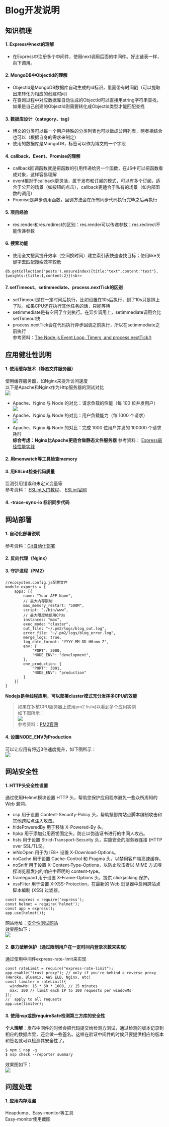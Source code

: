 # Blog开发说明
## 知识梳理<br>
#### 1. Express中next的理解<br>
- 在Express中注册多个中间件，使用next调用后面的中间件。好比链表一样，向下调用。<br>

#### 2. MongoDB中ObjectId的理解<br>
- ObjectId是MongoDB数据库自动生成的id标识，里面带有时间戳（可以提取出来转化为相应的创建时间）
- 在查询过程中对应数据库自动生成的ObjectId可以直接用string字符串查找，如果是自己创建的ObjectId则需要转化成ObjectId类型才能匹配查找<br>

#### 3. 数据库设计（category、tag）<br>
- 博文的分类可以每一个用户特殊的分类列表也可以做成公用列表，两者相结合也可以（根据自身的需求来制定）
- 使用的数据库是MongoDB，标签可以作为博文的一个字段

#### 4. callback、Event、Promise的理解<br>
- callback回调函数就是把函数的引用传递给另一个函数，在JS中可以把函数看成对象，这样容易理解<br>
- event相对于callback更灵活，属于发布和订阅的模式，可以有多个订阅，适合于公开的场景（如按钮的点击），callback更适合于私有的场景（如内部函数的调用）<br>
- Promise是异步调用函数，回调方法会在所有同步代码执行完毕之后再执行<br>

#### 5. 项目经验<br>
- res.render和res.redirect的区别：res.render可以传递参数；res.redirect不能传递参数<br>

#### 6. 搜索功能<br>
- 使用全文搜索提升效率（空间换时间）建立索引表快速查找目标；使用like关键字去匹配搜索效率较低<br>
```
db.getCollection('posts').ensureIndex({title:"text",content:"text"},{weights:{title:1,content:2}})<br>
```

#### 7. setTimeout、setimmediate、process.nextTick的区别
- setTimeout是在一定时间后执行，比如设置在10s后执行，到了10s只是排上了队。如果CPU还在执行其他任务的话，只能等待<br>
- setimmediate是有空闲了立刻执行。在异步调用上，setimmediate调用会比setTimeout快<br>
- process.nextTick会在代码执行异步回调之前执行，所以在setimmediate之前执行<br>
参考资料：<a href="https://nodejs.org/en/docs/guides/event-loop-timers-and-nexttick/">The Node.js Event Loop, Timers, and process.nextTick()</a>


## 应用健壮性说明<br>
#### 1. 使用缓存技术（静态文件服务器）<br>
使用缓存服务器，如Nginx来提升访问速度<br>
以下是Apache和Nginx作为Http服务器的测试对比<br>
![](http://47.75.8.64/readme_images/nginx_1.jpg)<br>
- Apache、Nginx 与 Node 的对比：请求负载的性能（每 100 位并发用户）<br>
![](http://47.75.8.64/readme_images/nginx_2.jpg)<br>
- Apache、Nginx 与 Node 的对比：用户负载能力（每 1000 个请求）<br>
![](http://47.75.8.64/readme_images/nginx_3.jpg)<br>
- Apache、Nginx 与 Node 的对比：完成 1000 位用户并发的 100000 个请求耗时<br>
**综合考虑：Nginx比Apache更适合做静态文件服务器**
参考资料：
<a href="http://www.expressjs.com.cn/advanced/best-practice-performance.html#use-a-load-balancer">Express最佳性能实践</a>

#### 2. 用menwatch等工具检查memory<br>

#### 3. 用ESLint检查代码质量<br>
监测引用错误和未定义变量等<br>
参考资料：
<a href="https://www.jianshu.com/p/ad1e46faaea2">ESLint入门教程</a>、
<a href="http://eslint.cn/docs/rules/">ESLint官网</a><br>

#### 4. -trace-sync-io 标识同步代码<br>

## 网站部署<br>
#### 1. 自动化部署说明<br>
参考资料：<a href="https://github.com/yuniyiqi23/Blog/blob/master/docs/git_auto_deploy.md">Git自动化部署</a><br>

#### 2. 反向代理（Nginx）<br>

#### 3. 守护进程（PM2）<br>
```node
//ecosystem.config.js配置文件
module.exports = {
    apps: [{
		name: "Your APP Name",
		// 最大内存限制
		max_memory_restart: "500M",
		script: "./bin/www",
		// 最大限度地使用CPUs
		instances: "max",
		exec_mode: "cluster",
		out_file: "~/.pm2/logs/blog_out.log",
		error_file: "~/.pm2/logs/blog_error.log",
		merge_logs: true,
		log_date_format: "YYYY-MM-DD HH:mm Z",
		env: {
			"PORT": 3000,
			"NODE_ENV": "development",
		},
		env_production: {
			"PORT": 3001,
			"NODE_ENV": "production"
		}	
	}]
}
```
**Nodejs是单线程应用，可以部署cluster模式充分发挥多CPU的效能**
>如果在多核CPU服务器上使用pm2 list可以看到多个应用实例<br>
如下图所示：<br>
![](http://47.75.8.64/readme_images/pm2_list.png)<br>
参考资料：<a href="http://pm2.keymetrics.io/">PM2官网</a>

#### 4. 设置NODE_ENV为Production<br>
   可以让应用有将近3倍速度提升，如下图所示：<br>
![](https://goldbergyoni.com/wp-content/uploads/2017/03/node_env-performance.png)<br>

## 网站安全性<br>
#### 1. HTTP头安全性设置
通过使用Helmet模块设置 HTTP 头，帮助您保护应用程序避免一些众所周知的 Web 漏洞。<br>
- csp 用于设置 Content-Security-Policy 头，帮助抵御跨站点脚本编制攻击和其他跨站点注入攻击。
- hidePoweredBy 用于移除 X-Powered-By 头。
- hpkp 用于添加公用密钥固定头，防止以伪造证书进行的中间人攻击。
- hsts 用于设置 Strict-Transport-Security 头，实施安全的服务器连接 (HTTP over SSL/TLS)。
- ieNoOpen 用于为 IE8+ 设置 X-Download-Options。
- noCache 用于设置 Cache-Control 和 Pragma 头，以禁用客户端高速缓存。
- noSniff 用于设置 X-Content-Type-Options，以防止攻击者以 MIME 方式嗅探浏览器发出的响应中声明的 content-type。
- frameguard 用于设置 X-Frame-Options 头，提供 clickjacking 保护。
- xssFilter 用于设置 X-XSS-Protection，在最新的 Web 浏览器中启用跨站点脚本编制 (XSS) 过滤器。
```node
const express = require('express');  
const helmet = require('helmet');
const app = express();
app.use(helmet());
```
网站地址：<a href="http://cyh.herokuapp.com/cyh">安全性测试网站</a><br>
效果图如下：<br>
![](http://47.75.8.64/readme_images/herokuapp.png)<br>

#### 2. 暴力破解保护（通过限制用户在一定时间内登录次数来实现）
通过使用中间件express-rate-limit来实现<br>
```node
const rateLimit = require("express-rate-limit");
app.enable("trust proxy"); // only if you're behind a reverse proxy (Heroku, Bluemix, AWS ELB, Nginx, etc)
const limiter = rateLimit({
  windowMs: 15 * 60 * 1000, // 15 minutes
  max: 100 // limit each IP to 100 requests per windowMs
});
//  apply to all requests
app.use(limiter);
```

#### 3. 使用nsp或是requireSafe检测第三方库的安全性<br>
**个人理解**：发布中间件的时候会把代码提交给检测方测试，通过检测的版本记录到相应的数据库里，还会做一些签名。这样在验证中间件的时候只要提供相应的版本和签名就可以检测其安全性了。<br>
```node
$ npm i nsp -g
$ nsp check --reporter summary
```
效果图如下：<br>
![](http://47.75.8.64/readme_images/nsp.png)<br>

## 问题处理<br>
#### 1. 应用内存泄漏<br>
Heapdump、Easy-monitor等工具<br>
Easy-monitor使用截图<br>
